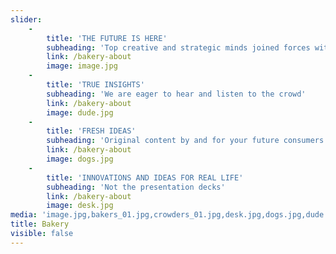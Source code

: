 ```yaml
---
slider:
    -
        title: 'THE FUTURE IS HERE'
        subheading: 'Top creative and strategic minds joined forces with the largest crowd of consumers'
        link: /bakery-about
        image: image.jpg
    -
        title: 'TRUE INSIGHTS'
        subheading: 'We are eager to hear and listen to the crowd'
        link: /bakery-about
        image: dude.jpg
    -
        title: 'FRESH IDEAS'
        subheading: 'Original content by and for your future consumers'
        link: /bakery-about
        image: dogs.jpg
    -
        title: 'INNOVATIONS AND IDEAS FOR REAL LIFE'
        subheading: 'Not the presentation decks'
        link: /bakery-about
        image: desk.jpg
media: 'image.jpg,bakers_01.jpg,crowders_01.jpg,desk.jpg,dogs.jpg,dude.jpg'
title: Bakery
visible: false
---
```


